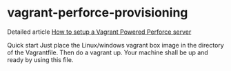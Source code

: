 # vagrant-perforce-provisioning
Detailed article
[How to setup a Vagrant Powered Perforce server](http://bilal.eltayara.net/blog/2015/05/20/vagrant-powered-perforce/)

Quick start
Just place the Linux/windows vagrant box image in the directory of the Vagrantfile.
Then do a vagrant up.
Your machine shall be up and ready by using this file.
